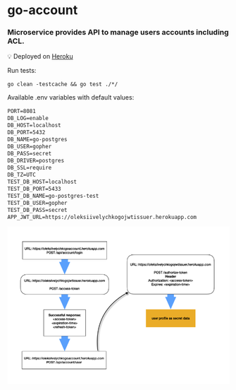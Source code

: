 # go-account

### Microservice provides API to manage users accounts including ACL.

💡 Deployed on <a href="https://oleksiivelychkogoaccount.herokuapp.com">Heroku</a>

Run tests:
```
go clean -testcache && go test ./*/
```

Available .env variables with default values:
```
PORT=8081
DB_LOG=enable
DB_HOST=localhost
DB_PORT=5432
DB_NAME=go-postgres
DB_USER=gopher
DB_PASS=secret
DB_DRIVER=postgres
DB_SSL=require
DB_TZ=UTC
TEST_DB_HOST=localhost
TEST_DB_PORT=5433
TEST_DB_NAME=go-postgres-test
TEST_DB_USER=gopher
TEST_DB_PASS=secret
APP_JWT_URL=https://oleksiivelychkogojwtissuer.herokuapp.com
```

![how it works](.dock/readme.png)

